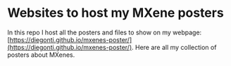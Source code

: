 # Websites to host my MXene posters

In this repo I host all the posters and files to show on my webpage: [https://diegonti.github.io/mxenes-poster/](https://diegonti.github.io/mxenes-poster/). Here are all my collection of posters about MXenes.
